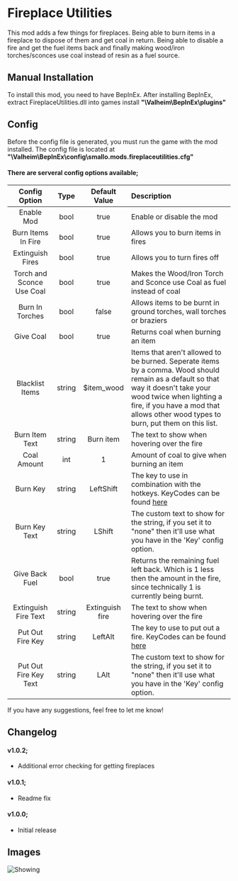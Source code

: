 # Fireplace Utilities
This mod adds a few things for fireplaces. Being able to burn items in a fireplace to dispose of them and get coal in return. Being able to disable a fire and get the fuel items back and finally making wood/iron torches/sconces use coal instead of resin as a fuel source.

## Manual Installation
To install this mod, you need to have BepInEx. After installing BepInEx, extract FireplaceUtilities.dll into games install **"\Valheim\BepInEx\plugins"**

## Config
Before the config file is generated, you must run the game with the mod installed. The config file is located at **"\Valheim\BepInEx\config\smallo.mods.fireplaceutilities.cfg"**

#### There are serveral config options available;
| Config Option | Type | Default Value | Description |
|:-------------:|:-----------:|:-----------:|:-----------|
| Enable Mod | bool | true | Enable or disable the mod |
| Burn Items In Fire | bool | true | Allows you to burn items in fires |
| Extinguish Fires | bool | true | Allows you to turn fires off |
| Torch and Sconce Use Coal | bool | true | Makes the Wood/Iron Torch and Sconce use Coal as fuel instead of coal |
| Burn In Torches | bool | false | Allows items to be burnt in ground torches, wall torches or braziers |
| Give Coal | bool | true | Returns coal when burning an item |
| Blacklist Items | string | $item_wood | Items that aren't allowed to be burned. Seperate items by a comma. Wood should remain as a default so that way it doesn't take your wood twice when lighting a fire, if you have a mod that allows other wood types to burn, put them on this list. |
| Burn Item Text | string | Burn item | The text to show when hovering over the fire |
| Coal Amount | int | 1 | Amount of coal to give when burning an item |
| Burn Key | string | LeftShift | The key to use in combination with the hotkeys. KeyCodes can be found [here](https://docs.unity3d.com/ScriptReference/KeyCode.html) |
| Burn Key Text | string | LShift | The custom text to show for the string, if you set it to "none" then it'll use what you have in the 'Key' config option. |
| Give Back Fuel | bool | true | Returns the remaining fuel left back. Which is 1 less then the amount in the fire, since technically 1 is currently being burnt. |
| Extinguish Fire Text | string | Extinguish fire | The text to show when hovering over the fire |
| Put Out Fire Key | string | LeftAlt | The key to use to put out a fire. KeyCodes can be found [here](https://docs.unity3d.com/ScriptReference/KeyCode.html) |
| Put Out Fire Key Text | string | LAlt | The custom text to show for the string, if you set it to "none" then it'll use what you have in the 'Key' config option. |

If you have any suggestions, feel free to let me know!

## Changelog

#### v1.0.2;
* Additional error checking for getting fireplaces

#### v1.0.1;
* Readme fix

#### v1.0.0;
* Initial release

## Images

![Showing](https://fivem.fail/gta5/Misc/N_0xa1183bcfee0f93d1/sVuCbLoPwp.png)
